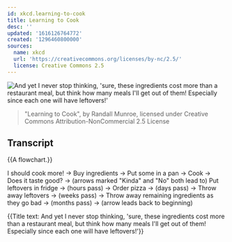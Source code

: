 ```yaml
---
id: xkcd.learning-to-cook
title: Learning to Cook
desc: ''
updated: '1616126764772'
created: '1296460800000'
sources:
  name: xkcd
  url: 'https://creativecommons.org/licenses/by-nc/2.5/'
  license: Creative Commons 2.5
---
```

![And yet I never stop thinking, 'sure, these ingredients cost more than a restaurant meal, but think how many meals I'll get out of them! Especially since each one will have leftovers!'](https://imgs.xkcd.com/comics/learning_to_cook.png)
> "Learning to Cook", by Randall Munroe, licensed under Creative Commons Attribution-NonCommercial 2.5 License

## Transcript
{{A flowchart.}}

I should cook more! -> Buy ingredients -> Put some in a pan -> Cook -> Does it taste good? -> (arrows marked "Kinda" and "No" both lead to) Put leftovers in fridge -> (hours pass) -> Order pizza -> (days pass) -> Throw away leftovers -> (weeks pass) -> Throw away remaining ingredients as they go bad -> (months pass) -> (arrow leads back to beginning)

{{Title text: And yet I never stop thinking, 'sure, these ingredients cost more than a restaurant meal, but think how many meals I'll get out of them! Especially since each one will have leftovers!'}}
